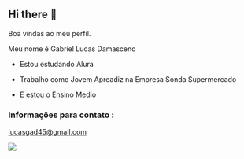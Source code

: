 ## Hi there 👋
Boa vindas ao meu perfil.

Meu nome é Gabriel Lucas Damasceno

- Estou estudando Alura

- Trabalho como Jovem Apreadiz na Empresa Sonda Supermercado

- E estou o Ensino Medio

### Informações para contato : 

lucasgad45@gmail.com

![](https://tenor.com/btF9G.gif)
